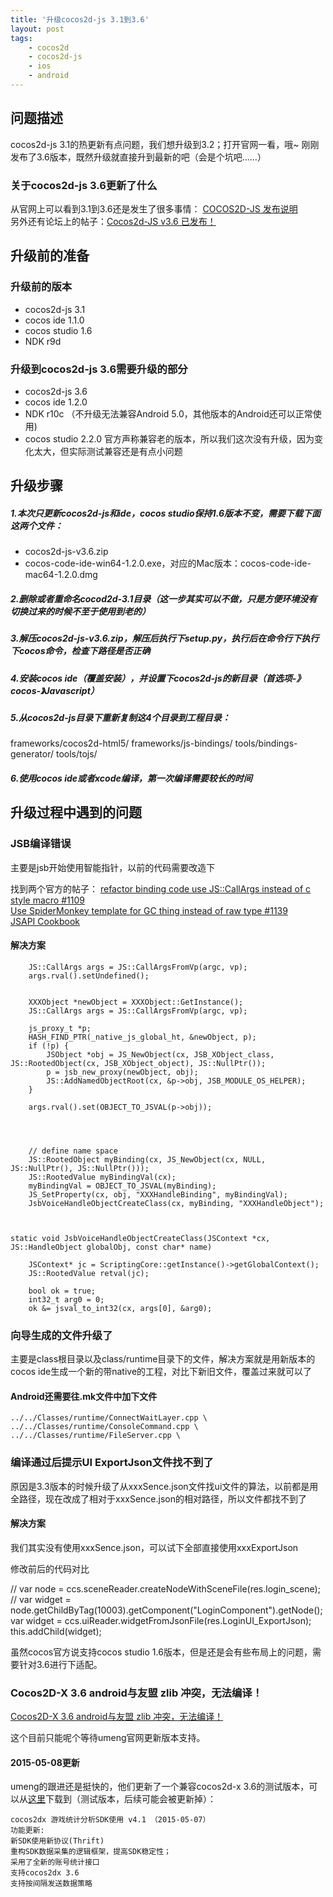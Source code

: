```yaml
---
title: '升级cocos2d-js 3.1到3.6'
layout: post
tags:
    - cocos2d
    - cocos2d-js
    - ios
    - android
---
```


## 问题描述
cocos2d-js 3.1的热更新有点问题，我们想升级到3.2；打开官网一看，哦~ 刚刚发布了3.6版本，既然升级就直接升到最新的吧（会是个坑吧……）

### 关于cocos2d-js 3.6更新了什么
从官网上可以看到3.1到3.6还是发生了很多事情：
[COCOS2D-JS 发布说明](http://www.cocos2d-x.org/docs/manual/framework/html5/release-notes/zh)  
另外还有论坛上的帖子：[Cocos2d-JS v3.6 已发布！](http://www.cocoachina.com/bbs/read.php?tid=297633)  

## 升级前的准备
### 升级前的版本
* cocos2d-js 3.1
* cocos ide 1.1.0
* cocos studio 1.6
* NDK r9d

### 升级到cocos2d-js 3.6需要升级的部分
* cocos2d-js 3.6
* cocos ide 1.2.0
* NDK r10c （不升级无法兼容Android 5.0，其他版本的Android还可以正常使用)
* cocos studio 2.2.0 官方声称兼容老的版本，所以我们这次没有升级，因为变化太大，但实际测试兼容还是有点小问题

## 升级步骤
##### 1.本次只更新cocos2d-js和ide，cocos studio保持1.6版本不变，需要下载下面这两个文件：  
* cocos2d-js-v3.6.zip
* cocos-code-ide-win64-1.2.0.exe，对应的Mac版本：cocos-code-ide-mac64-1.2.0.dmg  
##### 2.删除或者重命名cocod2d-3.1目录（这一步其实可以不做，只是方便环境没有切换过来的时候不至于使用到老的）  
##### 3.解压cocos2d-js-v3.6.zip，解压后执行下setup.py，执行后在命令行下执行下cocos命令，检查下路径是否正确  
##### 4.安装cocos ide（覆盖安装），并设置下cocos2d-js的新目录（首选项-》cocos-》Javascript）  
##### 5.从cocos2d-js目录下重新复制这4个目录到工程目录：  
frameworks/cocos2d-html5/
frameworks/js-bindings/
tools/bindings-generator/
tools/tojs/
##### 6.使用cocos ide或者xcode编译，第一次编译需要较长的时间


## 升级过程中遇到的问题
### JSB编译错误
主要是jsb开始使用智能指针，以前的代码需要改造下

找到两个官方的帖子：
[refactor binding code use JS::CallArgs instead of c style macro #1109](https://github.com/cocos2d/cocos2d-js/issues/1109)  
[Use SpiderMonkey template for GC thing instead of raw type #1139](https://github.com/cocos2d/cocos2d-js/issues/1139)  
[JSAPI Cookbook](https://developer.mozilla.org/en-US/docs/Mozilla/Projects/SpiderMonkey/JSAPI_Cookbook?redirectlocale=en-US&redirectslug=SpiderMonkey%2FJSAPI_Phrasebook)  


#### 解决方案
```
    JS::CallArgs args = JS::CallArgsFromVp(argc, vp);
    args.rval().setUndefined();


    XXXObject *newObject = XXXObject::GetInstance();
    JS::CallArgs args = JS::CallArgsFromVp(argc, vp);

    js_proxy_t *p;
    HASH_FIND_PTR(_native_js_global_ht, &newObject, p);
    if (!p) {
        JSObject *obj = JS_NewObject(cx, JSB_XObject_class, JS::RootedObject(cx, JSB_XObject_object), JS::NullPtr());
        p = jsb_new_proxy(newObject, obj);
        JS::AddNamedObjectRoot(cx, &p->obj, JSB_MODULE_OS_HELPER);
    }

    args.rval().set(OBJECT_TO_JSVAL(p->obj));




    // define name space
    JS::RootedObject myBinding(cx, JS_NewObject(cx, NULL, JS::NullPtr(), JS::NullPtr()));
    JS::RootedValue myBindingVal(cx);
    myBindingVal = OBJECT_TO_JSVAL(myBinding);
    JS_SetProperty(cx, obj, "XXXHandleBinding", myBindingVal);
    JsbVoiceHandleObjectCreateClass(cx, myBinding, "XXXHandleObject");



static void JsbVoiceHandleObjectCreateClass(JSContext *cx, JS::HandleObject globalObj, const char* name)

    JSContext* jc = ScriptingCore::getInstance()->getGlobalContext();
    JS::RootedValue retval(jc);

    bool ok = true;
    int32_t arg0 = 0;
    ok &= jsval_to_int32(cx, args[0], &arg0);

```

### 向导生成的文件升级了
主要是class根目录以及class/runtime目录下的文件，解决方案就是用新版本的cocos ide生成一个新的带native的工程，对比下新旧文件，覆盖过来就可以了

#### Android还需要往.mk文件中加下文件
```
../../Classes/runtime/ConnectWaitLayer.cpp \
../../Classes/runtime/ConsoleCommand.cpp \
../../Classes/runtime/FileServer.cpp \
```


### 编译通过后提示UI ExportJson文件找不到了
原因是3.3版本的时候升级了从xxxSence.json文件找ui文件的算法，以前都是用全路径，现在改成了相对于xxxSence.json的相对路径，所以文件都找不到了


#### 解决方案
我们其实没有使用xxxSence.json，可以试下全部直接使用xxxExportJson

修改前后的代码对比

>
//        var node = ccs.sceneReader.createNodeWithSceneFile(res.login_scene);  
//        var widget = node.getChildByTag(10003).getComponent("LoginComponent").getNode();  
        var widget = ccs.uiReader.widgetFromJsonFile(res.LoginUI_ExportJson);  
        this.addChild(widget);  


虽然cocos官方说支持cocos studio 1.6版本，但是还是会有些布局上的问题，需要针对3.6进行下适配。

### Cocos2D-X 3.6 android与友盟 zlib 冲突，无法编译！
[Cocos2D-X 3.6 android与友盟 zlib 冲突，无法编译！](http://bbs.umeng.com/thread-8639-1-1.html)

这个目前只能呢个等待umeng官网更新版本支持。

#### 2015-05-08更新
umeng的跟进还是挺快的，他们更新了一个兼容cocos2d-x 3.6的测试版本，可以从[这里](http://dev.umeng.com/game_analytics/game-c2d/sdk-download)下载到（测试版本，后续可能会被更新掉）：   

```
cocos2dx 游戏统计分析SDK使用 v4.1 （2015-05-07）
功能更新:
新SDK使用新协议(Thrift)
重构SDK数据采集的逻辑框架，提高SDK稳定性；
采用了全新的账号统计接口
支持cocos2dx 3.6
支持按间隔发送数据策略
```


